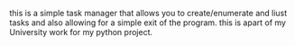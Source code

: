 this is a simple task manager that allows you to create/enumerate and liust tasks and also allowing for a simple exit of the program.
this is apart of my University work for my python project.
